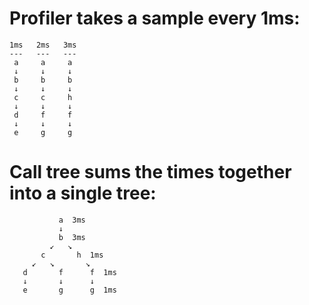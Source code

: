 # Profiler takes a sample every 1ms:

```
1ms   2ms   3ms
---   ---   ---
 a     a     a
 ↓     ↓     ↓
 b     b     b
 ↓     ↓     ↓
 c     c     h
 ↓     ↓     ↓
 d     f     f
 ↓     ↓     ↓   
 e     g     g
```

# Call tree sums the times together into a single tree:

```
           a  3ms
           ↓
           b  3ms
         ↙   ↘
       c       h  1ms
     ↙   ↘       ↘
   d       f      f  1ms
   ↓       ↓      ↓
   e       g      g  1ms
```
